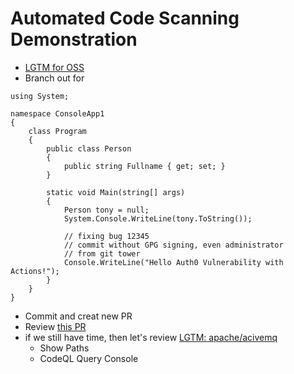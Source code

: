 # Automated Code Scanning Demonstration
- [LGTM for OSS](https://github.com/marketplace/lgtm)
- Branch out for 
```
using System;

namespace ConsoleApp1
{
    class Program
    {
        public class Person
        {
            public string Fullname { get; set; }
        }
        
        static void Main(string[] args)
        {
            Person tony = null;
            System.Console.WriteLine(tony.ToString());

            // fixing bug 12345
            // commit without GPG signing, even administrator
            // from git tower
            Console.WriteLine("Hello Auth0 Vulnerability with Actions!");
        }
    }
}
```
- Commit and creat new PR
- Review [this PR](https://github.com/tony-lab/hello-dotnetcore/pull/4)
- if we still have time, then let's review [LGTM: apache/acivemq](https://lgtm.com/projects/g/apache/activemq?mode=list)
  - Show Paths
  - CodeQL Query Console
